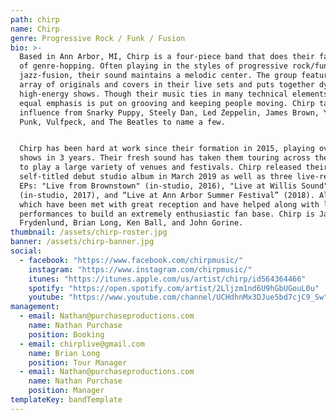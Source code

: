 ```yaml
---
path: chirp
name: Chirp
genre: Progressive Rock / Funk / Fusion
bio: >-
  Based in Ann Arbor, MI, Chirp is a four-piece band that does their fair share
  of genre-hopping. Often playing in the styles of progressive rock/funk and
  jazz-fusion, their sound maintains a melodic center. The group features a wide
  array of originals and covers in their live sets and puts together dynamic,
  high-energy shows. Though their music ties in many technical elements, an
  equal emphasis is put on grooving and keeping people moving. Chirp takes
  influence from Snarky Puppy, Steely Dan, Led Zeppelin, James Brown, Yes, Daft
  Punk, Vulfpeck, and The Beatles to name a few.


  Chirp has been hard at work since their formation in 2015, playing over 200
  shows in 3 years. Their fresh sound has taken them touring across the Midwest
  to play a large variety of venues and festivals. Chirp released their
  self-titled debut studio album in March 2019 as well as three live-recorded
  EPs: "Live from Brownstown" (in-studio, 2016), "Live at Willis Sound"
  (in-studio, 2017), and “Live at Ann Arbor Summer Festival” (2018). All of
  which have been met with great reception and have helped along with live
  performances to build an extremely enthusiastic fan base. Chirp is Jay
  Frydenlund, Brian Long, Ken Ball, and John Gorine.
thumbnail: /assets/chirp-roster.jpg
banner: /assets/chirp-banner.jpg
social:
  - facebook: "https://www.facebook.com/chirpmusic/"
    instagram: "https://www.instagram.com/chirpmusic/"
    itunes: "https://itunes.apple.com/us/artist/chirp/id564364466"
    spotify: "https://open.spotify.com/artist/2Lljzm1nd6U9hGbUGouL0u"
    youtube: "https://www.youtube.com/channel/UCHdhnMx3DJue5bd7cjC9_Sw"
management:
  - email: Nathan@purchaseproductions.com
    name: Nathan Purchase
    position: Booking
  - email: chirplive@gmail.com
    name: Brian Long
    position: Tour Manager
  - email: Nathan@purchaseproductions.com
    name: Nathan Purchase
    position: Manager
templateKey: bandTemplate
---
```

